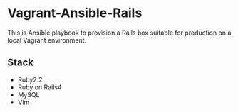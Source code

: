 Vagrant-Ansible-Rails
===============
This is Ansible playbook to provision a Rails box suitable for production on a local Vagrant environment.

## Stack

* Ruby2.2
* Ruby on Rails4
* MySQL
* Vim
